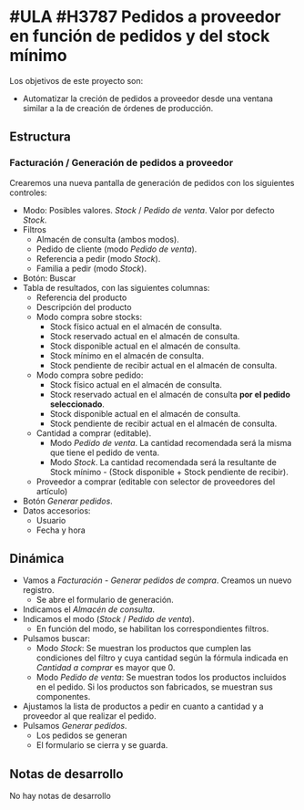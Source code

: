 # #ULA #H3787 Pedidos a proveedor en función de pedidos y del stock mínimo

Los objetivos de este proyecto son:
+ Automatizar la creción de pedidos a proveedor desde una ventana similar a la de creación de órdenes de producción.

## Estructura

### Facturación / Generación de pedidos a proveedor
Crearemos una nueva pantalla de generación de pedidos con los siguientes controles:
+ Modo: Posibles valores. _Stock_ / _Pedido de venta_. Valor por defecto _Stock_.
+ Filtros
    + Almacén de consulta (ambos modos).
    + Pedido de cliente (modo _Pedido de venta_).
    + Referencia a pedir (modo _Stock_).
    + Familia a pedir (modo _Stock_).
+ Botón: Buscar
+ Tabla de resultados, con las siguientes columnas:
    + Referencia del producto
    + Descripción del producto
    + Modo compra sobre stocks:
        + Stock físico actual en el almacén de consulta.
        + Stock reservado actual en el almacén de consulta.
        + Stock disponible actual en el almacén de consulta.
        + Stock mínimo en el almacén de consulta.
        + Stock pendiente de recibir actual en el almacén de consulta.
    + Modo compra sobre pedido:
        + Stock físico actual en el almacén de consulta.
        + Stock reservado actual en el almacén de consulta __por el pedido seleccionado__.
        + Stock disponible actual en el almacén de consulta.
        + Stock pendiente de recibir actual en el almacén de consulta.
    + Cantidad a comprar (editable).
        + Modo _Pedido de venta_. La cantidad recomendada será la misma que tiene el pedido de venta.
        + Modo _Stock_. La cantidad recomendada será la resultante de Stock mínimo - (Stock disponible + Stock pendiente de recibir).
    + Proveedor a comprar (editable con selector de proveedores del artículo)
+ Botón _Generar pedidos_.
+ Datos accesorios:
    + Usuario
    + Fecha y hora

## Dinámica
+ Vamos a _Facturación - Generar pedidos de compra_. Creamos un nuevo registro.
    + Se abre el formulario de generación.
+ Indicamos el _Almacén de consulta_.
+ Indicamos el modo (_Stock_ / _Pedido de venta_).
    + En función del modo, se habilitan los correspondientes filtros.
+ Pulsamos buscar:
    + Modo _Stock_: Se muestran los productos que cumplen las condiciones del filtro y cuya cantidad según la fórmula indicada en _Cantidad a comprar_ es mayor que 0.
    + Modo _Pedido de venta_: Se muestran todos los productos incluidos en el pedido. Si los productos son fabricados, se muestran sus componentes.
+ Ajustamos la lista de productos a pedir en cuanto a cantidad y a proveedor al que realizar el pedido.
+ Pulsamos _Generar pedidos_.
    + Los pedidos se generan
    + El formulario se cierra y se guarda.

## Notas de desarrollo
No hay notas de desarrollo
